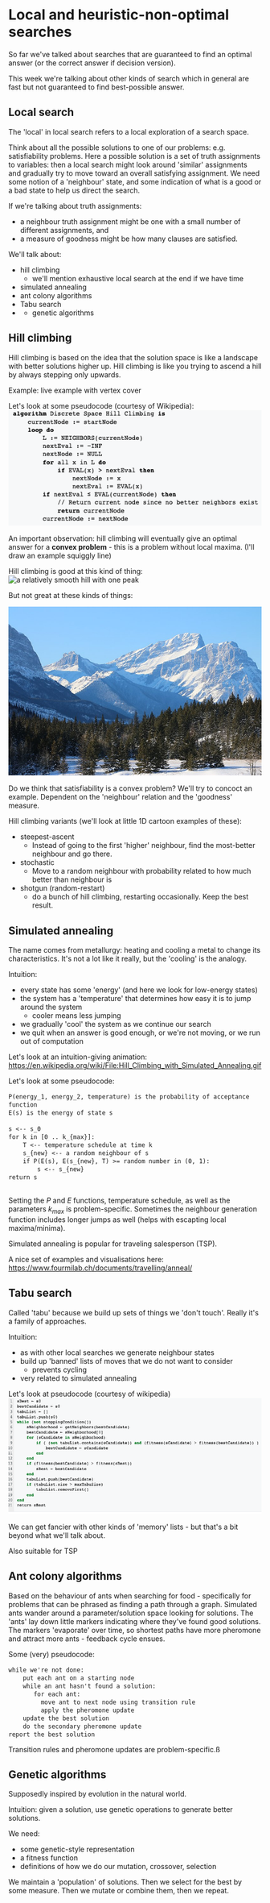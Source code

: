 
# Local and heuristic-non-optimal searches
So far we've talked about searches that are guaranteed to find an optimal answer (or the correct answer if decision version).

This week we're talking about other kinds of search which in general are fast but not guaranteed to find best-possible answer.

## Local search
The 'local' in local search refers to a local exploration of a search space.

Think about all the possible solutions to one of our problems: e.g. satisfiability problems. Here a possible solution is a set of truth assignments to variables: then a local search might look around 'similar' assignments and gradually try to move toward an overall satisfying assignment.  We need some notion of a 'neighbour' state, and some indication of what is a good or a bad state to help us direct the search.  

If we're talking about truth assignments:
- a neighbour truth assignment might be one with a small number of different assignments, and
- a measure of goodness might be how many clauses are satisfied.

We'll talk about:
- hill climbing
    - we'll mention exhaustive local search at the end if we have time
- simulated annealing
- ant colony algorithms
- Tabu search
- - genetic algorithms


## Hill climbing
Hill climbing is based on the idea that the solution space is like a landscape with better solutions higher up. Hill climbing is like you trying to ascend a hill by always stepping only upwards.

Example: live example with vertex cover


Let's look at some pseudocode (courtesy of Wikipedia):
![example of hill climing pseudocode from wikipedia](image.png)


An important observation: hill climbing will eventually give an optimal answer for a **convex problem** - this is a problem without local maxima. (I'll draw an example squiggly line)

Hill climbing is good at this kind of thing:
![a relatively smooth hill with one peak](image-1.png)

But not great at these kinds of things:


![a jagged range of mountains with several peaks](image-2.png)



Do we think that satisfiability is a convex problem?   We'll try to concoct an example.  Dependent on the 'neighbour' relation and the 'goodness' measure. 

Hill climbing variants (we'll look at little 1D cartoon examples of these):
- steepest-ascent
    - Instead of going to the first 'higher' neighbour, find the most-better neighbour and go there. 
- stochastic
    - Move to a random neighbour with probability related to how much better than neighbour is
- shotgun (random-restart)
    - do a bunch of hill climbing, restarting occasionally.  Keep the best result.

## Simulated annealing
The name comes from metallurgy: heating and cooling a metal to change its characteristics. It's not a lot like it really, but the 'cooling' is the analogy.  


Intuition:
- every state has some 'energy' (and here we look for low-energy states)
- the system has a 'temperature' that determines how easy it is to jump around the system
    - cooler means less jumping
- we gradually 'cool' the system as we continue our search
- we quit when an answer is good enough, or we're not moving, or we run out of computation

Let's look at an intuition-giving animation:
https://en.wikipedia.org/wiki/File:Hill_Climbing_with_Simulated_Annealing.gif

Let's look at some pseudocode:
```
P(energy_1, energy_2, temperature) is the probability of acceptance function
E(s) is the energy of state s

s <-- s_0
for k in [0 .. k_{max}]:
    T <-- temperature schedule at time k
    s_{new} <-- a random neighbour of s
    if P(E(s), E(s_{new}, T) >= random number in (0, 1):
        s <-- s_{new}
return s
        
```
Setting the $P$ and $E$ functions, temperature schedule, as well as the parameters $k_{max}$ is problem-specific. Sometimes the neighbour generation function includes longer jumps as well (helps with escapting local maxima/minima).


Simulated annealing is popular for traveling salesperson (TSP). 


A nice set of examples and visualisations here:  https://www.fourmilab.ch/documents/travelling/anneal/

## Tabu search

Called 'tabu' because we build up sets of things we 'don't touch'. Really it's a family of approaches.

Intuition:
- as with other local searches we generate neighbour states
- build up 'banned' lists of moves that we do not want to consider
    - prevents cycling
- very related to simulated annealing

Let's look at pseudocode (courtesy of wikipedia)
![pseudocode for tabu search](image-3.png)

We can get fancier with other kinds of 'memory' lists - but that's a bit beyond what we'll talk about. 

Also suitable for TSP

## Ant colony algorithms
Based on the behaviour of ants when searching for food - specifically for problems that can be phrased as finding a path through a graph.  Simulated ants wander around a parameter/solution space looking for solutions.  The 'ants' lay down little markers indicating where they've found good solutions.  The markers 'evaporate' over time, so shortest paths have more pheromone and attract more ants - feedback cycle ensues.


Some (very) pseudocode:

```
while we're not done:
    put each ant on a starting node
    while an ant hasn't found a solution:
       for each ant:
         move ant to next node using transition rule
         apply the pheromone update
    update the best solution
    do the secondary pheromone update
report the best solution
```

Transition rules and pheromone updates are problem-specific.ß


## Genetic algorithms
Supposedly inspired by evolution in the natural world.

Intuition: given a solution, use genetic operations to generate better solutions.  

We need:
- some genetic-style representation
- a fitness function
- definitions of how we do our mutation, crossover, selection

We maintain a 'population' of solutions.  Then we select for the best by some measure.  Then we mutate or combine them, then we repeat.  
